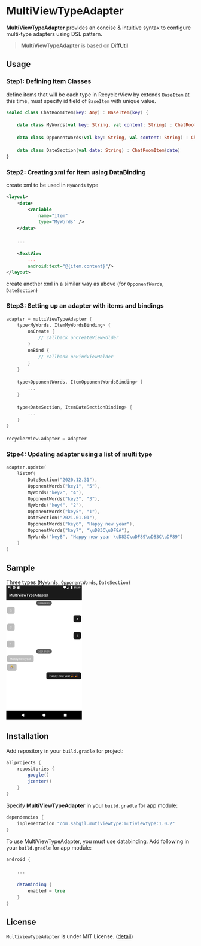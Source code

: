 # MultiViewTypeAdapter

**MultiViewTypeAdapter** provides an concise & intuitive syntax to configure multi-type adapters using DSL pattern.
> **MultiViewTypeAdapter** is based on [DiffUtil](https://developer.android.com/reference/androidx/recyclerview/widget/DiffUtil)

## Usage

### Step1: Defining Item Classes
define items that will be each type in RecyclerView by extends `BaseItem`
at this time, must specify id field of `BaseItem` with unique value.
```kotlin
sealed class ChatRoomItem(key: Any) : BaseItem(key) {

    data class MyWords(val key: String, val content: String) : ChatRoomItem(key)

    data class OpponentWords(val key: String, val content: String) : ChatRoomItem(key)

    data class DateSection(val date: String) : ChatRoomItem(date)
}
```

### Step2: Creating xml for item using DataBinding
create xml to be used in `MyWords` type
```xml
<layout>
    <data>
        <variable
            name="item"
            type="MyWords" />
    </data>

    ...
	
    <TextView
        ...
        android:text="@{item.content}"/>
</layout>
```
create another xml in a similar way as above (for `OpponentWords`, `DateSection`)

### Step3: Setting up an adapter with items and bindings
```kotlin
adapter = multiViewTypeAdapter {
    type<MyWords, ItemMyWordsBinding> {
        onCreate {
            // callback onCreateViewHolder
        }
        onBind {
            // callbank onBindViewHolder
        }
    }

    type<OpponentWords, ItemOpponentWordsBinding> {
        ...
    }

    type<DateSection, ItemDateSectionBinding> {
        ...
    }
}

recyclerView.adapter = adapter
```

### Stpe4: Updating adapter using a list of multi type
```kotlin
adapter.update(
    listOf(
        DateSection("2020.12.31"),
        OpponentWords("key1", "5"),
        MyWords("key2", "4"),
        OpponentWords("key3", "3"),
        MyWords("key4", "2"),
        OpponentWords("key5", "1"),
        DateSection("2021.01.01"),
        OpponentWords("key6", "Happy new year"),
        OpponentWords("key7", "\uD83C\uDF8A"),
        MyWords("key8", "Happy new year \uD83C\uDF89\uD83C\uDF89")
    )
)
```

## Sample
Three types (`MyWords`, `OpponentWords`, `DateSection`)  
<img src="image/chat_room_sample_image.png" width="40%" height="30%" title="" alt="chat room sample"></img><br>

## Installation
Add repository in your `build.gradle` for project:
```gradle
allprojects {
    repositories {
        google()
        jcenter()
    }
}
```

Specify **MultiViewTypeAdapter** in your `build.gradle` for app module:
```gradle
dependencies {
    implementation "com.sabgil.mutiviewtype:mutiviewtype:1.0.2"
}
```

To use MultiViewTypeAdapter, you must use databinding. Add following in your `build.gradle` for app module:
```gradle
android {

    ...

    dataBinding {
        enabled = true
    }
}
```

## License
`MultiViewTypeAdapter` is under MIT License. ([detail](LICENSE))
